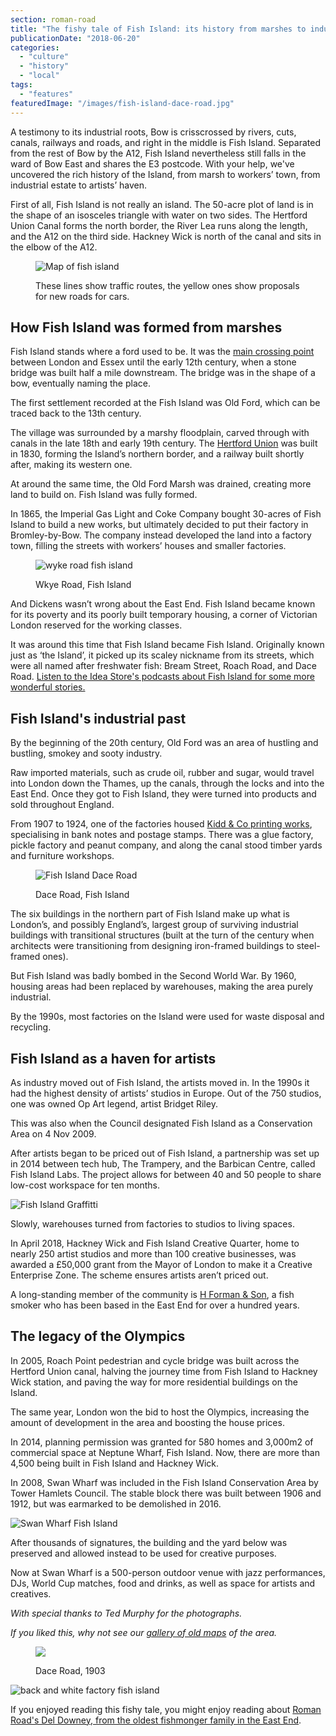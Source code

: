 ```yaml
---
section: roman-road
title: "The fishy tale of Fish Island: its history from marshes to industrial land and now a Creative Enterprise Zone"
publicationDate: "2018-06-20"
categories: 
  - "culture"
  - "history"
  - "local"
tags: 
  - "features"
featuredImage: "/images/fish-island-dace-road.jpg"
---
```


A testimony to its industrial roots, Bow is crisscrossed by rivers, cuts, canals, railways and roads, and right in the middle is Fish Island. Separated from the rest of Bow by the A12, Fish Island nevertheless still falls in the ward of Bow East and shares the E3 postcode. With your help, we've uncovered the rich history of the Island, from marsh to workers’ town, from industrial estate to artists’ haven.

First of all, Fish Island is not really an island. The 50-acre plot of land is in the shape of an isosceles triangle with water on two sides. The Hertford Union Canal forms the north border, the River Lea runs along the length, and the A12 on the third side. Hackney Wick is north of the canal and sits in the elbow of the A12.

<figure>

![Map of fish island](/images/Map-of-Fish-Island-Vs-Hackney-Wick.jpg)

<figcaption>

These lines show traffic routes, the yellow ones show proposals for new roads for cars.

</figcaption>

</figure>

## How Fish Island was formed from marshes

Fish Island stands where a ford used to be. It was the [main crossing point](https://romanroadlondon.com/old-maps-bow-globe-town-mile-end/) between London and Essex until the early 12th century, when a stone bridge was built half a mile downstream. The bridge was in the shape of a bow, eventually naming the place.

The first settlement recorded at the Fish Island was Old Ford, which can be traced back to the 13th century.

The village was surrounded by a marshy floodplain, carved through with canals in the late 18th and early 19th century. The [Hertford Union](https://romanroadlondon.com/hertford-union-canal-history-victoria-park/) was built in 1830, forming the Island’s northern border, and a railway built shortly after, making its western one.

At around the same time, the Old Ford Marsh was drained, creating more land to build on. Fish Island was fully formed.

In 1865, the Imperial Gas Light and Coke Company bought 30-acres of Fish Island to build a new works, but ultimately decided to put their factory in Bromley-by-Bow. The company instead developed the land into a factory town, filling the streets with workers’ houses and smaller factories.

<figure>

![wyke road fish island](/images/fish-island-wkye-road.jpg)

<figcaption>

Wkye Road, Fish Island

</figcaption>

</figure>

And Dickens wasn’t wrong about the East End. Fish Island became known for its poverty and its poorly built temporary housing, a corner of Victorian London reserved for the working classes.

It was around this time that Fish Island became Fish Island. Originally known just as ‘the Island’, it picked up its scaley nickname from its streets, which were all named after freshwater fish: Bream Street, Roach Road, and Dace Road. [Listen to the Idea Store's podcasts about Fish Island for some more wonderful stories.](https://www.ideastore.co.uk/local-history/collections-and-digital-resources/oral-history/mapping-the-change-old-ford-voice-and-island-moments)

## Fish Island's industrial past

By the beginning of the 20th century, Old Ford was an area of hustling and bustling, smokey and sooty industry.

Raw imported materials, such as crude oil, rubber and sugar, would travel into London down the Thames, up the canals, through the locks and into the East End. Once they got to Fish Island, they were turned into products and sold throughout England.

From 1907 to 1924, one of the factories housed [Kidd & Co printing works](https://romanroadlondon.com/kidd-and-co-ink-works-fish-island/), specialising in bank notes and postage stamps. There was a glue factory, pickle factory and peanut company, and along the canal stood timber yards and furniture workshops.

<figure>

![Fish Island Dace Road](/images/fish-island-Dace-Road-2.jpg)

<figcaption>

Dace Road, Fish Island

</figcaption>

</figure>

The six buildings in the northern part of Fish Island make up what is London’s, and possibly England’s, largest group of surviving industrial buildings with transitional structures (built at the turn of the century when architects were transitioning from designing iron-framed buildings to steel-framed ones).

But Fish Island was badly bombed in the Second World War. By 1960, housing areas had been replaced by warehouses, making the area purely industrial.

By the 1990s, most factories on the Island were used for waste disposal and recycling.

## Fish Island as a haven for artists

As industry moved out of Fish Island, the artists moved in. In the 1990s it had the highest density of artists’ studios in Europe. Out of the 750 studios, one was owned Op Art legend, artist Bridget Riley.

This was also when the Council designated Fish Island as a Conservation Area on 4 Nov 2009.

After artists began to be priced out of Fish Island, a partnership was set up in 2014 between tech hub, The Trampery, and the Barbican Centre, called Fish Island Labs. The project allows for between 40 and 50 people to share low-cost workspace for ten months.

![Fish Island Graffitti](/images/fish-island-grafitti.jpg)

Slowly, warehouses turned from factories to studios to living spaces.

In April 2018, Hackney Wick and Fish Island Creative Quarter, home to nearly 250 artist studios and more than 100 creative businesses, was awarded a £50,000 grant from the Mayor of London to make it a Creative Enterprise Zone. The scheme ensures artists aren’t priced out.

A long-standing member of the community is [H Forman & Son](https://romanroadlondon.com/formans-smokery-fish-island-lance-forman-interview/), a fish smoker who has been based in the East End for over a hundred years.

## The legacy of the Olympics

In 2005, Roach Point pedestrian and cycle bridge was built across the Hertford Union canal, halving the journey time from Fish Island to Hackney Wick station, and paving the way for more residential buildings on the Island.

The same year, London won the bid to host the Olympics, increasing the amount of development in the area and boosting the house prices.

In 2014, planning permission was granted for 580 homes and 3,000m2 of commercial space at Neptune Wharf, Fish Island. Now, there are more than 4,500 being built in Fish Island and Hackney Wick.

In 2008, Swan Wharf was included in the Fish Island Conservation Area by Tower Hamlets Council. The stable block there was built between 1906 and 1912, but was earmarked to be demolished in 2016.

![Swan Wharf Fish Island](/images/swan-wharf-fish-island.jpg)

After thousands of signatures, the building and the yard below was preserved and allowed instead to be used for creative purposes.

Now at Swan Wharf is a 500-person outdoor venue with jazz performances, DJs, World Cup matches, food and drinks, as well as space for artists and creatives.

_With special thanks to Ted Murphy for the photographs._

_If you liked this, why not see our [gallery of old maps](https://romanroadlondon.com/old-maps-bow-globe-town-mile-end/) of the area._

<figure>

![](/images/fish-island-Dace-Road-1903.jpg)

<figcaption>

Dace Road, 1903

</figcaption>

</figure>

![back and white factory fish island](/images/fish-island.jpg)

If you enjoyed reading this fishy tale, you might enjoy reading about [Roman Road's Del Downey, from the oldest fishmonger family in the East End](https://romanroadlondon.com/downey-brother-fishmonger-globe-town-market-roman-road/).
